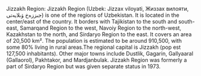Jizzakh Region: Jizzakh Region (Uzbek: Jizzax viloyati, Жиззах вилояти, جىززﻩخ ۋىلايەتى) is one of the regions of Uzbekistan. It is located in the center/east of the country. It borders with Tajikistan to the south and south-east, Samarqand Region to the west, Navoiy Region to the north-west, Kazakhstan to the north, and Sirdaryo Region to the east. It covers an area of 20,500 km². The population is estimated to be around 910,500, with some 80% living in rural areas.The regional capital is Jizzakh (pop est 127,500 inhabitants). Other major towns include Dustlik, Gagarin, Gallyaaral (Gallaorol), Pakhtakor, and Mardjanbulak. Jizzakh Region was formerly a part of Sirdaryo Region but was given separate status in 1973.
